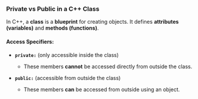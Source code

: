 ### Private vs Public in a C++ Class

In C++, a **class** is a **blueprint** for creating objects. It defines **attributes (variables)** and **methods (functions)**.

#### **Access Specifiers:**
- **`private:`** (only accessible inside the class)
  - These members **cannot** be accessed directly from outside the class.

  
- **`public:`** (accessible from outside the class)
  - These members **can** be accessed from outside using an object.


